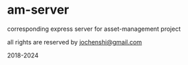 # am-server
 corresponding express server for asset-management project

 all rights are reserved by jochenshi@gmail.com

 2018-2024
